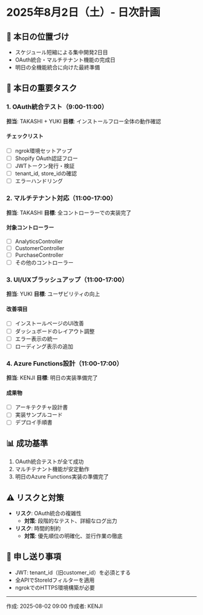 # 2025年8月2日（土）- 日次計画

## 📌 本日の位置づけ
- スケジュール短縮による集中開発2日目
- OAuth統合・マルチテナント機能の完成日
- 明日の全機能統合に向けた最終準備

## 🎯 本日の重要タスク

### 1. OAuth統合テスト（9:00-11:00）
**担当**: TAKASHI + YUKI
**目標**: インストールフロー全体の動作確認

#### チェックリスト
- [ ] ngrok環境セットアップ
- [ ] Shopify OAuth認証フロー
- [ ] JWTトークン発行・検証
- [ ] tenant_id, store_idの確認
- [ ] エラーハンドリング

### 2. マルチテナント対応（11:00-17:00）
**担当**: TAKASHI
**目標**: 全コントローラーでの実装完了

#### 対象コントローラー
- [ ] AnalyticsController
- [ ] CustomerController  
- [ ] PurchaseController
- [ ] その他のコントローラー

### 3. UI/UXブラッシュアップ（11:00-17:00）
**担当**: YUKI
**目標**: ユーザビリティの向上

#### 改善項目
- [ ] インストールページのUI改善
- [ ] ダッシュボードのレイアウト調整
- [ ] エラー表示の統一
- [ ] ローディング表示の追加

### 4. Azure Functions設計（11:00-17:00）
**担当**: KENJI
**目標**: 明日の実装準備完了

#### 成果物
- [ ] アーキテクチャ設計書
- [ ] 実装サンプルコード
- [ ] デプロイ手順書

## 📊 成功基準
1. OAuth統合テストが全て成功
2. マルチテナント機能が安定動作
3. 明日のAzure Functions実装の準備完了

## ⚠️ リスクと対策
- **リスク**: OAuth統合の複雑性
  - **対策**: 段階的なテスト、詳細なログ出力
- **リスク**: 時間的制約
  - **対策**: 優先順位の明確化、並行作業の徹底

## 📝 申し送り事項
- JWT: tenant_id（旧customer_id）を必須とする
- 全APIでStoreIdフィルターを適用
- ngrokでのHTTPS環境構築が必要

---
作成: 2025-08-02 09:00
作成者: KENJI